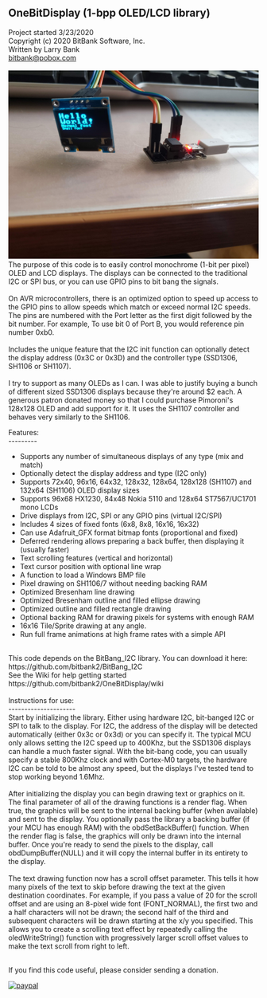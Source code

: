 OneBitDisplay (1-bpp OLED/LCD library)<br>
-----------------------------------
Project started 3/23/2020<br>
Copyright (c) 2020 BitBank Software, Inc.<br>
Written by Larry Bank<br>
bitbank@pobox.com<br>
<br>
![OneBitDisplay](/demo.jpg?raw=true "OneBitDisplay")
<br>
The purpose of this code is to easily control monochrome (1-bit per pixel) OLED and LCD displays. The displays can be connected to the traditional I2C or SPI bus, or you can use GPIO pins to bit bang the signals.<br>
<br>
On AVR microcontrollers, there is an optimized option to speed up access to the GPIO pins to allow speeds which match or exceed normal I2C speeds. The pins are numbered with the Port letter as the first digit followed by the bit number. For example, To use bit 0 of Port B, you would reference pin number 0xb0.<br>
<br>
Includes the unique feature that the I2C init function can optionally detect the display address (0x3C or 0x3D) and the controller type (SSD1306, SH1106 or SH1107).<br>
<br>
I try to support as many OLEDs as I can. I was able to justify buying a bunch
of different sized SSD1306 displays because they're around $2 each. A generous patron
donated money so that I could purchase Pimoroni's 128x128 OLED and add support for it.
It uses the SH1107 controller and behaves very similarly to the SH1106.
<br>

Features:<br>
---------<br>
- Supports any number of simultaneous displays of any type (mix and match)<br>
- Optionally detect the display address and type (I2C only)<br>
- Supports 72x40, 96x16, 64x32, 128x32, 128x64, 128x128 (SH1107) and 132x64 (SH1106) OLED display sizes<br>
- Supports 96x68 HX1230, 84x48 Nokia 5110 and 128x64 ST7567/UC1701 mono LCDs<br>
- Drive displays from I2C, SPI or any GPIO pins (virtual I2C/SPI)<br>
- Includes 4 sizes of fixed fonts (6x8, 8x8, 16x16, 16x32)<br>
- Can use Adafruit_GFX format bitmap fonts (proportional and fixed)<br>
- Deferred rendering allows preparing a back buffer, then displaying it (usually faster)<br>
- Text scrolling features (vertical and horizontal)<br>
- Text cursor position with optional line wrap<br>
- A function to load a Windows BMP file<br>
- Pixel drawing on SH1106/7 without needing backing RAM<br>
- Optimized Bresenham line drawing<br>
- Optimized Bresenham outline and filled ellipse drawing<br>
- Optimized outline and filled rectangle drawing<br>
- Optional backing RAM for drawing pixels for systems with enough RAM<br>
- 16x16 Tile/Sprite drawing at any angle.<br>
- Run full frame animations at high frame rates with a simple API<br>
<br>
This code depends on the BitBang_I2C library. You can download it here:<br>
https://github.com/bitbank2/BitBang_I2C
<br>
See the Wiki for help getting started<br>
https://github.com/bitbank2/OneBitDisplay/wiki <br>
<br>
Instructions for use:<br>
---------------------<br>
Start by initializing the library. Either using hardware I2C, bit-banged I2C or SPI to talk to the display. For I2C, the
address of the display will be detected automatically (either 0x3c or 0x3d) or you can specify it. The typical MCU only allows setting the I2C speed up to 400Khz, but the SSD1306 displays can handle a much faster signal. With the bit-bang code, you can usually specify a stable 800Khz clock and with Cortex-M0 targets, the hardware I2C can be told to be almost any speed, but the displays I've tested tend to stop working beyond 1.6Mhz.<br>
<br>
After initializing the display you can begin drawing text or graphics on it. The final parameter of all of the drawing functions is a render flag. When true, the graphics will be sent to the internal backing buffer (when available) and sent to the display. You optionally pass the library a backing buffer (if your MCU has enough RAM) with the obdSetBackBuffer() function. When the render flag is false, the graphics will only be drawn into the internal buffer. Once you're ready to send the pixels to the display, call obdDumpBuffer(NULL) and it will copy the internal buffer in its entirety to the display.<br>
<br>
The text drawing function now has a scroll offset parameter. This tells it how many pixels of the text to skip before drawing the text at the given destination coordinates. For example, if you pass a value of 20 for the scroll offset and are using an 8-pixel wide font (FONT_NORMAL), the first two and a half characters will not be drawn; the second half of the third and subsequent characters will be drawn starting at the x/y you specified. This allows you to create a scrolling text effect by repeatedly calling the oledWriteString() function with progressively larger scroll offset values to make the text scroll from right to left.<br> 
<br>

If you find this code useful, please consider sending a donation.

[![paypal](https://www.paypalobjects.com/en_US/i/btn/btn_donateCC_LG.gif)](https://www.paypal.com/cgi-bin/webscr?cmd=_s-xclick&hosted_button_id=SR4F44J2UR8S4)

